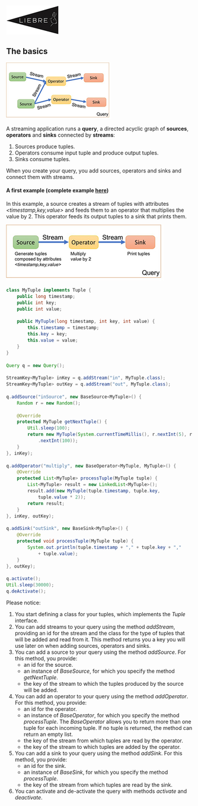
[![](images/liebre_small.jpg)](../index)

## The basics

![](images/query.jpg)

A streaming application runs a **query**, a directed acyclic graph of **sources**, **operators** and **sinks** connected by **streams**:

1. Sources produce tuples.
2. Operators consume input tuple and produce output tuples.
3. Sinks consume tuples.

When you create your query, you add sources, operators and sinks and connect them with streams.

#### A first example (complete example [here](https://github.com/vincenzo-gulisano/Liebre/blob/master/src/main/java/example/SimpleQuery.java))

In this example, a source creates a stream of tuples with attributes _&lt;timestamp,key,value&gt;_ and feeds them to an operator that multiplies the value by 2. This operator feeds its output tuples to a sink that prints them.

![](images/simplequery.jpg)

```java
class MyTuple implements Tuple {
	public long timestamp;
	public int key;
	public int value;

	public MyTuple(long timestamp, int key, int value) {
		this.timestamp = timestamp;
		this.key = key;
		this.value = value;
	}
}

Query q = new Query();

StreamKey<MyTuple> inKey = q.addStream("in", MyTuple.class);
StreamKey<MyTuple> outKey = q.addStream("out", MyTuple.class);

q.addSource("inSource", new BaseSource<MyTuple>() {
	Random r = new Random();

	@Override
	protected MyTuple getNextTuple() {
		Util.sleep(100);
		return new MyTuple(System.currentTimeMillis(), r.nextInt(5), r
			.nextInt(100));
	}
}, inKey);

q.addOperator("multiply", new BaseOperator<MyTuple, MyTuple>() {
	@Override
	protected List<MyTuple> processTuple(MyTuple tuple) {
		List<MyTuple> result = new LinkedList<MyTuple>();
		result.add(new MyTuple(tuple.timestamp, tuple.key,
			tuple.value * 2));
		return result;
	}
}, inKey, outKey);

q.addSink("outSink", new BaseSink<MyTuple>() {
	@Override
	protected void processTuple(MyTuple tuple) {
		System.out.println(tuple.timestamp + "," + tuple.key + ","
			+ tuple.value);
	}
}, outKey);

q.activate();
Util.sleep(30000);
q.deActivate();
```

Please notice:

1. You start defining a class for your tuples, which implements the _Tuple_ interface.
2. You can add streams to your query using the method _addStream_, providing an id for the stream and the class for the type of tuples that will be added and read from it. This method returns you a key you will use later on when adding sources, operators and sinks.
3. You can add a source to your query using the method _addSource_. For this method, you provide:
	- an id for the source.
	- an instance of _BaseSource_, for which you specify the method _getNextTuple_.
	- the key of the stream to which the tuples produced by the source will be added.
4. You can add an operator to your query using the method _addOperator_. For this method, you provide:
	- an id for the operator.
	- an instance of _BaseOperator_, for which you specify the method _processTuple_. The _BaseOperator_ allows you to return more than one tuple for each incoming tuple. If no tuple is returned, the method can return an empty list.
	- the key of the stream from which tuples are read by the operator.
	- the key of the stream to which tuples are added by the operator.
5. You can add a sink to your query using the method _addSink_. For this method, you provide:
	- an id for the sink.
	- an instance of _BaseSink_, for which you specify the method _processTuple_.
	- the key of the stream from which tuples are read by the sink.
6. You can activate and de-activate the query with methods _activate_ and _deactivate_.
